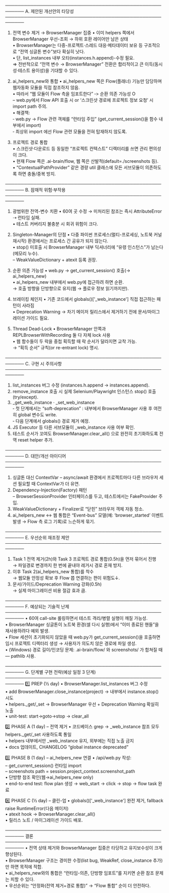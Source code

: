 ────────────────────────────────────────────────────────
A. 제안된 개선안의 타당성
────────────────────────────────────────────────────────
1. 전역 변수 제거 → BrowserManager 집중
   • 이미 helpers 쪽에서 BrowserManager 우선-조회 → 하위 호환 레이어만 남은 상태  
   • BrowserManager는 다중-프로젝트·스레드 대응·메타데이터 보유 등 구조적으로 “전역 싱글톤 변수”보다 확실히 낫다.  
   • 단, list_instances 내부 오타(instances.h.append)-수정 필요.  
   ⇒ 전반적으로 “전역 변수 → BrowserManager” 전환은 합리적이고 큰 이득(동시성·테스트 용이성)을 기대할 수 있다.  

2. ai_helpers_new와 통합
   • ai_helpers_new 쪽은 Flow(플래너) 기능만 담당하며 웹자동화 모듈을 직접 참조하지 않음.  
   • 따라서 “웹 모듈이 Flow 측을 임포트한다” ‑> 순환 의존 가능성 O  
     – web.py에서 Flow API 호출 시 or ‘스크린샷 경로에 프로젝트 정보 요청’ 시 import path 주의.  
   • 해결책:  
     ‑ web.py → Flow 관련 객체를 “런타임 주입” (get_current_session()을 함수 내부에서 import)  
     ‑ 최상위 import 에선 Flow 관련 모듈을 전혀 탑재하지 않도록.

3. 프로젝트 경로 통합  
   • 스크린샷·다운로드 등 동일한 “프로젝트 컨텍스트” 디렉터리를 쓰면 관리 편의성이 크다.  
   • 현재 Flow 쪽은 .ai-brain/flow, 웹 쪽은 산발적(default=./screenshots 등).  
   • “ContextualPathProvider” 같은 경량 util 클래스에 모든 서브모듈이 의존하도록 하면 충돌/중복 방지.

────────────────────────────────────────────────────────
B. 잠재적 위험·부작용
────────────────────────────────────────────────────────
1. 광범위한 전역-변수 치환
   • 60여 곳 수정 → 미처리된 참조는 즉시 AttributeError ⇢ 런타임 실패.  
   • 테스트 커버리지 불충분 시 회귀 위험이 크다.

2. Singleton-Manager의 단점
   • 다중 파이썬 프로세스(멀티-프로세싱, 노트북 커널 재시작) 환경에서는 프로세스 간 공유가 되지 않는다.  
   • stop() 미호출 시 BrowserManager 내부 딕셔너리에 “유령 인스턴스”가 남는다(메모리 누수).  
     – WeakValueDictionary + atexit 등록 권장.

3. 순환 의존 가능성
   • web.py → get_current_session() 호출(→ ai_helpers_new)  
   • ai_helpers_new 내부에서 web.py에 접근하려 하면 순환.  
   → 호출 방향을 단방향으로 유지(웹 → 플로우 정보 읽기까지만).

4. 브레이킹 체인지
   • 기존 코드에서 globals()['_web_instance'] 직접 접근하는 패턴이 사라짐  
   • Deprecation Warning -> 차기 메이저 릴리스에서 제거하기 전에 문서/마이그레이션 가이드 필요.

5. Thread Dead-Lock
   • BrowserManager 안쪽과 REPLBrowserWithRecording 둘 다 자체 lock 사용  
   • 웹 함수들이 두 락을 중첩 획득할 때 락 순서가 달라지면 교착 가능.  
   → “획득 순서” 규칙(or re-entrant lock) 명시.

────────────────────────────────────────────────────────
C. 구현 시 주의사항
────────────────────────────────────────────────────────
1. list_instances 버그 수정 (instances.h.append → instances.append).  
2. remove_instance 호출 시 실제 Selenium/Playwright 인스턴스 stop() 호출(try/except).  
3. _get_web_instance · _set_web_instance  
   ‑ 첫 단계에서는 “soft-deprecation” : 내부에서 BrowserManager 사용 후 여전히 global 변수도 write.  
   ‑ 다음 단계에서 globals() 경로 제거 예정.  
4. JS Executor 등 다른 서브모듈이 _web_instance 사용 여부 확인.  
5. 테스트 순서가 꼬여도 BrowserManager.clear_all() 으로 완전히 초기화하도록 전역 reset helper 추가.

────────────────────────────────────────────────────────
D. 대안/개선 아이디어
────────────────────────────────────────────────────────
1. 싱글톤 대신 ContextVar
   – async/await 환경에서 프로젝트마다 다른 브라우저 세션 필요할 때 ContextVar가 더 유연.  
2. Dependency-Injection(Factory) 패턴  
   – BrowserSessionProvider 인터페이스를 두고, 테스트에서는 FakeProvider 주입.  
3. WeakValueDictionary + Finalizer로 “닫힌” 브라우저 객체 자동 청소.  
4. ai_helpers_new ↔ 웹 통합은 “Event-bus” 모델(예: ‘browser_started’ 이벤트 발생 → Flow 측 로그 기록)로 느슨하게 묶기.

────────────────────────────────────────────────────────
E. 우선순위 재조정 제안
────────────────────────────────────────────────────────
1. Task 1 전역 제거(2h)와 Task 3 프로젝트 경로 통합(0.5h)을 먼저 묶어서 진행  
   → 파일경로 변경까지 한 번에 끝내야 레거시 경로 혼재 방지.  
2. 이후 Task 2(ai_helpers_new 통합)를 착수  
   → 웹모듈 안정성 확보 후 Flow 쯥 연결하는 편이 위험도↓.  
3. 문서/가이드/Deprecation Warning 강화(0.5h)  
   → 실제 마이그레이션 비용 절감 효과 큼.

────────────────────────────────────────────────────────
F. 예상되는 기술적 난제
────────────────────────────────────────────────────────
• 60여 call-site 롤링하면서 테스트 격리/병렬 실행이 깨질 가능성.  
• BrowserManager 싱글톤이 노트북 환경(셀 다시 실행)에서 “이미 종료된 핸들”을 재사용하려다 예외 발생.  
• Flow 세션이 초기화되지 않았을 때 web.py가 get_current_session()을 호출하면 임시 프로젝트 디렉터리 생성 → 사용자가 의도치 않은 경로에 파일 생성.  
• (Windows) 경로 길이/인코딩 문제: .ai-brain/flow/ 와 screenshots/ 가 합쳐질 때 — pathlib 사용.

────────────────────────────────────────────────────────
G. 단계별 구현 전략(예상 일정 3 단계)
────────────────────────────────────────────────────────
1️⃣ PREP (½ day)
   • BrowserManager.list_instances 버그 수정  
   • add BrowserManager.close_instance(project) → 내부에서 instance.stop() 시도  
   • helpers._get/_set → BrowserManager 우선 + Deprecation Warning 확실히 노출  
   • unit-test: start→goto→stop → clear_all

2️⃣ PHASE A (1 day) – 전역 제거
   • 코드베이스 grep → _web_instance 참조 모두 helpers._get/_set 사용하도록 통일  
   • helpers 내부에서만 _web_instance 유지, 외부에는 직접 노출 금지  
   • docs 업데이트, CHANGELOG “global instance deprecated”

3️⃣ PHASE B (1 day) – ai_helpers_new 연결
   • /api/web.py 작성:  
     – get_current_session() 런타임 import  
     – screenshots path = session.project_context.screenshot_path  
   • 단방향 참조 확인(웹→ai_helpers_new only)  
   • end-to-end test: flow plan 생성 → web_start → click → stop → flow task 완료

4️⃣ PHASE C (½ day) – 클린-업
   • globals()['_web_instance'] 완전 제거, fallback raise RuntimeError(다음 메이저)  
   • atexit hook → BrowserManager.clear_all()  
   • 릴리스 노트 / 마이그레이션 가이드 배포.

────────────────────────────────────────────────────────
결론
────────────────────────────────────────────────────────
• 전역 상태 제거와 BrowserManager 집중은 타당하고 유지보수성이 크게 향상된다.  
• BrowserManager 구조는 경미한 수정(list bug, WeakRef, close_instance 추가)만 하면 목적에 적합.  
• ai_helpers_new와의 통합은 “런타임-의존, 단방향 임포트”를 지키면 순환 참조 문제는 피할 수 있다.  
• 우선순위는 “안정화(전역 제거+경로 통합)” → “Flow 통합” 순이 더 안전하다.